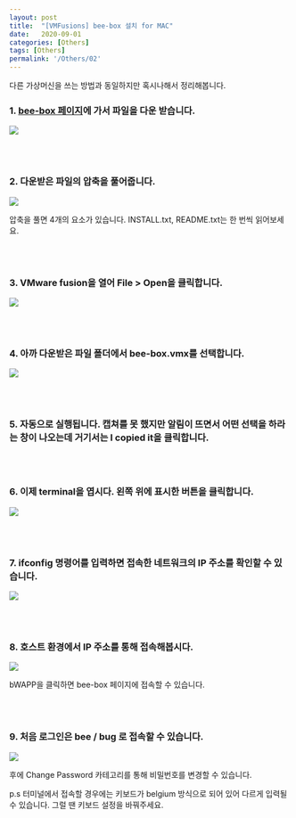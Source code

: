 ```yaml
---
layout: post
title:  "[VMFusions] bee-box 설치 for MAC"
date:   2020-09-01
categories: [Others]
tags: [Others]
permalink: '/Others/02'
---
```


다른 가상머신을 쓰는 방법과 동일하지만 혹시나해서 정리해봅니다.

### 1. <a href="https://sourceforge.net/projects/bwapp/files/bee-box/" target="_blank">bee-box 페이지</a>에 가서 파일을 다운 받습니다.

<img src="https://github.com/kkarung/kkarung.github.io/blob/master/assets/image/others/0201.png?raw=true">

<br><br>

### 2. 다운받은 파일의 압축을 풀어줍니다.

<img src="https://github.com/kkarung/kkarung.github.io/blob/master/assets/image/others/0202.png?raw=true">

압축을 풀면 4개의 요소가 있습니다. INSTALL.txt, README.txt는 한 번씩 읽어보세요.

<br><br>

### 3. VMware fusion을 열어 File > Open을 클릭합니다.

<img src="https://github.com/kkarung/kkarung.github.io/blob/master/assets/image/others/0203.png?raw=true">

<br><br>

### 4. 아까 다운받은 파일 폴더에서 bee-box.vmx를 선택합니다.

<img src="https://github.com/kkarung/kkarung.github.io/blob/master/assets/image/others/0204.png?raw=true">

<br><br>

### 5. 자동으로 실행됩니다. 캡쳐를 못 했지만 알림이 뜨면서 어떤 선택을 하라는 창이 나오는데 거기서는 **I copied it**을 클릭합니다.

<br><br>

### 6. 이제 terminal을 엽시다. 왼쪽 위에 표시한 버튼을 클릭합니다.

<img src="https://github.com/kkarung/kkarung.github.io/blob/master/assets/image/others/0205.png?raw=true">

<br><br>

### 7. ifconfig 명령어를 입력하면 접속한 네트워크의 IP 주소를 확인할 수 있습니다.

<img src="https://github.com/kkarung/kkarung.github.io/blob/master/assets/image/others/0206.png?raw=true">

<br><br>

### 8. 호스트 환경에서 IP 주소를 통해 접속해봅시다.

<img src="https://github.com/kkarung/kkarung.github.io/blob/master/assets/image/others/0207.png?raw=true">

bWAPP을 클릭하면 bee-box 페이지에 접속할 수 있습니다.

<br><br>

### 9. 처음 로그인은 bee / bug 로 접속할 수 있습니다.

<img src="https://github.com/kkarung/kkarung.github.io/blob/master/assets/image/others/0208.png?raw=true">

후에 Change Password 카테고리를 통해 비밀번호를 변경할 수 있습니다.

p.s 터미널에서 접속할 경우에는 키보드가 belgium 방식으로 되어 있어 다르게 입력될 수 있습니다. 그럴 땐 키보드 설정을 바꿔주세요.

<br><br>